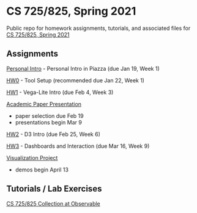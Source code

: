 # CS 725/825, Spring 2021

Public repo for homework assignments, tutorials, and associated files for [CS 725/825, Spring 2021](https://www.cs.odu.edu/~mweigle/CS725-S21)

## Assignments

[Personal Intro](personal-intro.md) - Personal Intro in Piazza (due Jan 19, Week 1) 

[HW0](HW0.md) - Tool Setup (recommended due Jan 22, Week 1)

[HW1](HW1.md) - Vega-Lite Intro (due Feb 4, Week 3)

[Academic Paper Presentation](presentation.md)
* paper selection due Feb 19
* presentations begin Mar 9

[HW2](HW2.md) - D3 Intro (due Feb 25, Week 6)

[HW3](HW3.md) - Dashboards and Interaction (due Mar 16, Week 9)

[Visualization Project](project.md)
* demos begin April 13

## Tutorials / Lab Exercises

[CS 725/825 Collection at Observable](https://observablehq.com/collection/@weiglemc/cs-725-825-spring-2021)
